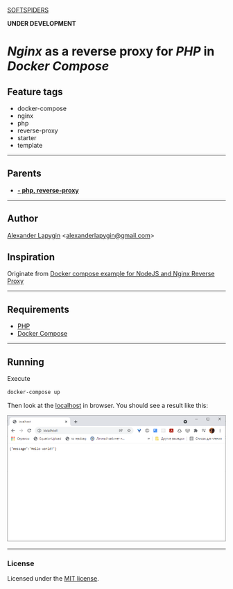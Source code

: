 [SOFTSPIDERS](https://github.com/softspiders/softspiders)

**UNDER DEVELOPMENT**

# *Nginx* as a reverse proxy for *PHP* in *Docker Compose*

## Feature tags

- docker-compose
- nginx
- php
- reverse-proxy
- starter
- template

---

## Parents

- [**- php, reverse-proxy**](https://github.com/AlexanderLapygin/nginx_docker-compose)

---

## Author

[Alexander Lapygin](https://github.com/AlexanderLapygin) <<alexanderlapygin@gmail.com>>

## Inspiration

Originate from [Docker compose example for NodeJS and Nginx Reverse Proxy](https://github.com/brycejech/node-docker-nginx)

---

## Requirements

- [PHP](https://www.php.net/manual/en/install.php)
- [Docker Compose](https://docs.docker.com/compose/install/)


---

## Running

Execute
```sh
docker-compose up
```

Then look at the [localhost](http://localhost) in browser. You should see a result like this:

![img.png](runningResult.png)

---

### License

Licensed under the [MIT license](./LICENSE).
